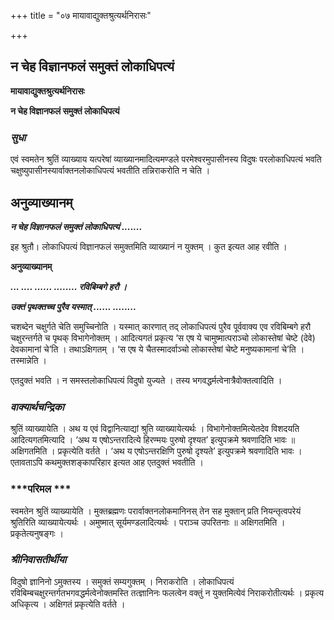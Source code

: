 +++
title = "०७ मायावाद्युक्तश्रुत्यर्थनिरासः"

+++


## न चेह विज्ञानफलं समुक्तं लोकाधिपत्यं

**मायावाद्युक्तश्रुत्यर्थनिरासः**

**न चेह विज्ञानफलं समुक्तं लोकाधिपत्यं**

### ***सुधा***

एवं स्वमतेन श्रुतिं व्याख्याय यत्परेषां व्याख्यानमादित्यमण्डले परमेश्वरमुपासीनस्य विदुषः परलोकाधिपत्यं भवति चक्षुष्युपासीनस्यार्वाक्तनलोकाधिपत्यं भवतीति तन्निराकरोति न चेति ।

## **अनुव्याख्यानम्**

***न चेह विज्ञानफलं समुक्तं लोकाधिपत्यं .......***

इह श्रुतौ। लोकाधिपत्यं विज्ञानफलं समुक्तमिति व्याख्यानं न युक्तम् । कुत इत्यत आह रवीति ।

**अनुव्याख्यानम्**

***... .... ...... ........ रविबिम्बगे हरौ ।***

***उक्तं पृथक्तच्च पुरैव यस्मात् ...... ........***

चशब्देन चक्षुर्गते चेति समुच्चिनोति । यस्मात् कारणात् तद् लोकाधिपत्यं पुरैव पूर्ववाक्य एव रविबिम्बगे हरौ चक्षुरन्तर्गते च पृथक् विभागेनोक्तम् । आदित्यगतं प्रकृत्य ‘स एष ये चामुष्मात्पराञ्चो लोकास्तेषां चेष्टे (देवे) देवकामानां चे’ति । तथाऽक्षिगतम् । ‘स एष ये चैतस्मादर्वाञ्चो लोकास्तेषां चेष्टे मनुष्यकामानां चे’ति । तस्मान्नेति ।

एतदुक्तं भवति । न समस्तलोकाधिपत्यं विदुषो युज्यते । तस्य भगवद्धर्मत्वेनात्रैवोक्तत्वादिति ।

### ***वाक्यार्थचन्द्रिका***

श्रुतिं व्याख्यायेति । अथ य एवं विद्वानित्याद्यां श्रुति व्याख्यायेत्यर्थः । विभागेनोक्तमित्येतदेव विशदयति आदित्यगतमित्यादि । ‘अथ य एषोऽन्तरादित्ये हिरण्मयः पुरुषो दृश्यत’ इत्युपक्रमे श्रवणादिति भावः ॥ अक्षिगतमिति । प्रकृत्येति वर्तते । ‘अथ य एषोऽन्तरक्षिणि पुरुषो दृश्यते’ इत्युपक्रमे श्रवणादिति भावः । एतावताऽपि कथमुक्तशङ्कापरिहार इत्यत आह एतदुक्तं भवतीति ।

### ***परिमल ***

स्वमतेन श्रुतिं व्याख्यायेति । मुक्तब्रह्मणः परार्वाक्तनलोकमानिनस् तेन सह मुक्तान् प्रति नियन्तृत्वपरेयं श्रुतिरिति व्याख्यायेत्यर्थः । अमुष्मात् सूर्यमण्डलादित्यर्थः । पराञ्च उपरितनाः ॥ अक्षिगतमिति । प्रकृतेत्यनुषङ्गः ।

### ***श्रीनिवासतीर्थीया***

विदुषो ज्ञानिनो ऽमुक्तस्य । समुक्तं सम्यगुक्तम् । निराकरोति । लोकाधिपत्यं रविबिम्बचक्षुरन्तर्गतभगवद्धर्मत्वेनोक्तमस्ति तत्ज्ञानिनः फलत्वेन वक्तुं न युक्तमित्येवं निराकरोतीत्यर्थः । प्रकृत्य अधिकृत्य । अक्षिगतं प्रकृत्येति वर्तते ।

